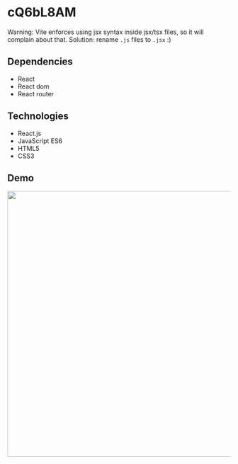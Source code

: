 # cQ6bL8AM

Warning: Vite enforces using jsx syntax inside jsx/tsx files, so it will complain about that. Solution: rename `.js` files to `.jsx` :)

## Dependencies
- React
- React dom
- React router

## Technologies
- React.js
- JavaScript ES6
- HTML5
- CSS3

## Demo
<div  align="center">
<img src="./vite-project/images/demo.gif" height=600px>
</div>

 

